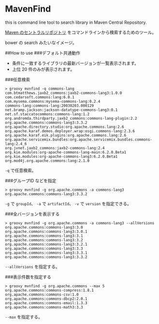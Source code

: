 MavenFind
=========

this is command line tool to search library in Maven Central Repository.

[Maven のセントラルリポジトリ](http://search.maven.org/#search|ga|1|) をコマンドラインから検索するためのツール。

bower の search みたいなイメージ。

##How to use
###デフォルト共通動作
- 条件に一致するライブラリの最新バージョンが一覧表示されます。
- 上位 20 件のみが表示されます。

###任意検索
```text
> groovy mvnfind -q commons-lang
com.btmatthews.jaxb2_commons:jaxb2-commons-lang3:1.0.0
com.cedarsoft.commons:lang:6.0.1
com.mysema.commons:mysema-commons-lang:0.2.4
commons-lang:commons-lang:20030203.000129
net.bramp.jackson:jackson-datatype-commons-lang3:0.1
net.sf.staccatocommons:commons-lang:1.2
org.andromda.thirdparty.jaxb2_commons:commons-lang-plugin:2.2
org.apache.commons:commons-lang3:3.3.2
org.apache.directory.studio:org.apache.commons.lang:2.6
org.apache.karaf.demos.deployer.wrap:osgi.commons-lang:2.3.6
org.apache.karaf.eik.plugins:org.apache.commons.lang:2.6
org.apache.servicemix.bundles:org.apache.servicemix.bundles.commons-lang:2.4_6
org.jvnet.jaxb2_commons:jaxb2-commons-lang:2.4
org.kie.modules:org-apache-commons-lang-main:6.2.0.Beta1
org.kie.modules:org-apache-commons-lang3:6.2.0.Beta1
org.mod4j.org.apache.commons:lang:2.1.0
```

`-q` で任意検索。

###グループID などを指定
```text
> groovy mvnfind -g org.apache.commons -a commons-lang3
org.apache.commons:commons-lang3:3.3.2
```

`-g` で `groupId`、 `-a` で `artifactId`、 `-v` で `version` を指定できる。

###全バージョンを表示する
```text
> groovy mvnfind -g org.apache.commons -a commons-lang3 --allVersions
org.apache.commons:commons-lang3:3.0
org.apache.commons:commons-lang3:3.0.1
org.apache.commons:commons-lang3:3.1
org.apache.commons:commons-lang3:3.2
org.apache.commons:commons-lang3:3.2.1
org.apache.commons:commons-lang3:3.3
org.apache.commons:commons-lang3:3.3.1
org.apache.commons:commons-lang3:3.3.2
```

`--allVersions` を指定する。

###表示件数を指定する
```text
> groovy mvnfind -g org.apache.commons --max 5
org.apache.commons:commons-compress:1.8.1
org.apache.commons:commons-csv:1.0
org.apache.commons:commons-dbcp2:2.0.1
org.apache.commons:commons-email:1.3.3
org.apache.commons:commons-math3:3.3
```

`--max` を指定する。



